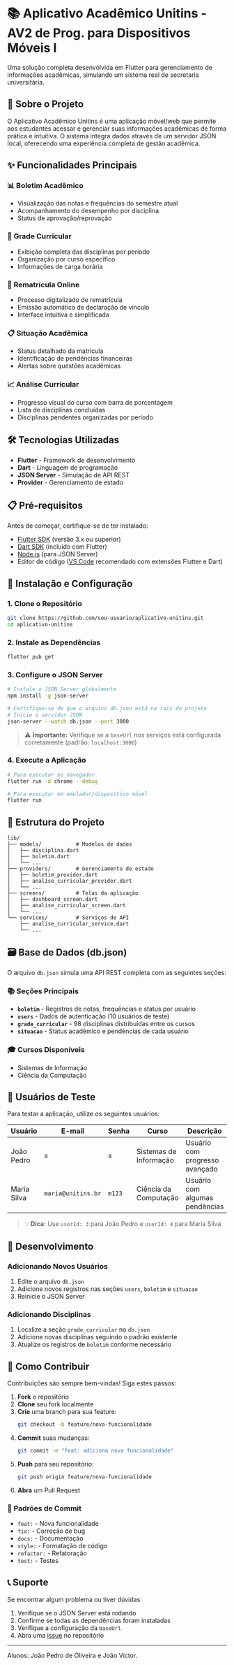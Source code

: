 # 📚 Aplicativo Acadêmico Unitins - AV2 de Prog. para Dispositivos Móveis I

Uma solução completa desenvolvida em Flutter para gerenciamento de informações acadêmicas, simulando um sistema real de secretaria universitária.

## 🎯 Sobre o Projeto

O Aplicativo Acadêmico Unitins é uma aplicação móvel/web que permite aos estudantes acessar e gerenciar suas informações acadêmicas de forma prática e intuitiva. O sistema integra dados através de um servidor JSON local, oferecendo uma experiência completa de gestão acadêmica.

## ✨ Funcionalidades Principais

### 📊 **Boletim Acadêmico**
- Visualização das notas e frequências do semestre atual
- Acompanhamento do desempenho por disciplina
- Status de aprovação/reprovação

### 📅 **Grade Curricular**
- Exibição completa das disciplinas por período
- Organização por curso específico
- Informações de carga horária

### 🔄 **Rematrícula Online**
- Processo digitalizado de rematrícula
- Emissão automática de declaração de vínculo
- Interface intuitiva e simplificada

### 📋 **Situação Acadêmica**
- Status detalhado da matrícula
- Identificação de pendências financeiras
- Alertas sobre questões acadêmicas

### 📈 **Análise Curricular**
- Progresso visual do curso com barra de porcentagem
- Lista de disciplinas concluídas
- Disciplinas pendentes organizadas por período

## 🛠️ Tecnologias Utilizadas

- **Flutter** - Framework de desenvolvimento
- **Dart** - Linguagem de programação
- **JSON Server** - Simulação de API REST
- **Provider** - Gerenciamento de estado

## 📋 Pré-requisitos

Antes de começar, certifique-se de ter instalado:

- [Flutter SDK](https://flutter.dev/docs/get-started/install) (versão 3.x ou superior)
- [Dart SDK](https://dart.dev/get-dart) (incluído com Flutter)
- [Node.js](https://nodejs.org/) (para JSON Server)
- Editor de código ([VS Code](https://code.visualstudio.com/) recomendado com extensões Flutter e Dart)

## 🚀 Instalação e Configuração

### 1. Clone o Repositório
```bash
git clone https://github.com/seu-usuario/aplicativo-unitins.git
cd aplicativo-unitins
```

### 2. Instale as Dependências
```bash
flutter pub get
```

### 3. Configure o JSON Server
```bash
# Instale o JSON Server globalmente
npm install -g json-server

# Certifique-se de que o arquivo db.json está na raiz do projeto
# Inicie o servidor JSON
json-server --watch db.json --port 3000
```

> ⚠️ **Importante:** Verifique se a `baseUrl` nos serviços está configurada corretamente (padrão: `localhost:3000`)

### 4. Execute a Aplicação
```bash
# Para executar no navegador
flutter run -d chrome --debug

# Para executar em emulador/dispositivo móvel
flutter run
```

## 📁 Estrutura do Projeto

```
lib/
├── models/           # Modelos de dados
│   ├── disciplina.dart
│   ├── boletim.dart
│   └── ...
├── providers/        # Gerenciamento de estado
│   ├── boletim_provider.dart
│   ├── analise_curricular_provider.dart
│   └── ...
├── screens/          # Telas da aplicação
│   ├── dashboard_screen.dart
│   ├── analise_curricular_screen.dart
│   └── ...
└── services/         # Serviços de API
    ├── analise_curricular_service.dart
    └── ...
```

## 🗃️ Base de Dados (db.json)

O arquivo `db.json` simula uma API REST completa com as seguintes seções:

### 📚 **Seções Principais**
- **`boletim`** - Registros de notas, frequências e status por usuário
- **`users`** - Dados de autenticação (10 usuários de teste)
- **`grade_curricular`** - 98 disciplinas distribuídas entre os cursos
- **`situacao`** - Status acadêmico e pendências de cada usuário

### 🎓 **Cursos Disponíveis**
- Sistemas de Informação
- Ciência da Computação

## 👥 Usuários de Teste

Para testar a aplicação, utilize os seguintes usuários:

| Usuário | E-mail | Senha | Curso | Descrição |
|---------|--------|--------|--------|-----------|
| João Pedro | `a` | `a` | Sistemas de Informação | Usuário com progresso avançado |
| Maria Silva | `maria@unitins.br` | `m123` | Ciência da Computação | Usuário com algumas pendências |

> 💡 **Dica:** Use `userId: 3` para João Pedro e `userId: 4` para Maria Silva

## 🔧 Desenvolvimento

### Adicionando Novos Usuários
1. Edite o arquivo `db.json`
2. Adicione novos registros nas seções `users`, `boletim` e `situacao`
3. Reinicie o JSON Server

### Adicionando Disciplinas
1. Localize a seção `grade_curricular` no `db.json`
2. Adicione novas disciplinas seguindo o padrão existente
3. Atualize os registros de `boletim` conforme necessário

## 🤝 Como Contribuir

Contribuições são sempre bem-vindas! Siga estes passos:

1. **Fork** o repositório
2. **Clone** seu fork localmente
3. **Crie** uma branch para sua feature:
   ```bash
   git checkout -b feature/nova-funcionalidade
   ```
4. **Commit** suas mudanças:
   ```bash
   git commit -m "feat: adiciona nova funcionalidade"
   ```
5. **Push** para seu repositório:
   ```bash
   git push origin feature/nova-funcionalidade
   ```
6. **Abra** um Pull Request

### 📝 Padrões de Commit
- `feat:` - Nova funcionalidade
- `fix:` - Correção de bug
- `docs:` - Documentação
- `style:` - Formatação de código
- `refactor:` - Refatoração
- `test:` - Testes

## 📞 Suporte

Se encontrar algum problema ou tiver dúvidas:

1. Verifique se o JSON Server está rodando
2. Confirme se todas as dependências foram instaladas
3. Verifique a configuração da `baseUrl`
4. Abra uma [issue](https://github.com/seu-usuario/aplicativo-unitins/issues) no repositório

---

Alunos: João Pedro de Oliveira e João Victor.
